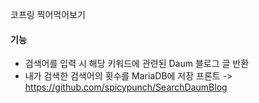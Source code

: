 코프링 찍어먹어보기

#### 기능
- 검색어를 입력 시 해당 키워드에 관련된 Daum 블로그 글 반환
- 내가 검색한 검색어의 횟수를 MariaDB에 저장
프론트 -> https://github.com/spicypunch/SearchDaumBlog
